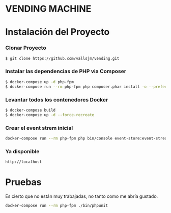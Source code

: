 VENDING MACHINE
===================

Instalación del Proyecto
===================

### Clonar Proyecto

```sh
$ git clone https://github.com/vallsjm/vending.git
```

### Instalar las dependencias de PHP via Composer

```sh
$ docker-compose up -d php-fpm
$ docker-compose run --rm php-fpm php composer.phar install -o --prefer-dist --no-interaction
```

### Levantar todos los contenedores Docker

```sh
$ docker-compose build
$ docker-compose up -d --force-recreate
```

### Crear el event strem inicial

```sh
docker-compose run --rm php-fpm php bin/console event-store:event-stream:create
```
### Ya disponible

```sh
http://localhost
```

Pruebas
===================

Es cierto que no están muy trabajadas, no tanto como me abría gustado.


```sh
docker-compose run --rm php-fpm ./bin/phpunit
```
